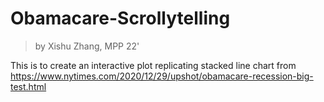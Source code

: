# Obamacare-Scrollytelling
> by Xishu Zhang, MPP 22'

This is to create an interactive plot replicating stacked line chart from https://www.nytimes.com/2020/12/29/upshot/obamacare-recession-big-test.html 
